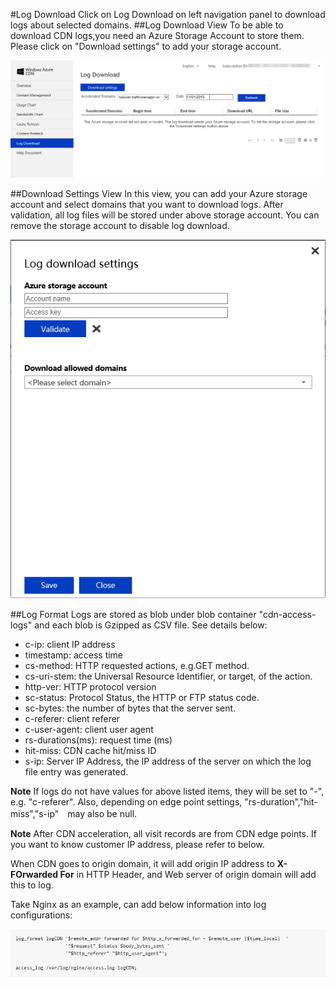 #Log Download
Click on Log Download on left navigation panel to download logs about selected domains.
##Log Download View
To be able to download CDN logs,you need an Azure Storage Account to store them. Please click on "Download settings" to add your storage account.

![020](images/020.png)

##Download Settings View
In this view, you can add your Azure storage account and select domains that you want to download logs. After validation, all log files will be stored under above storage account. You can remove the storage account to disable log download. 

![021](images/021.png)

##Log Format
Logs are stored as blob under blob container "cdn-access-logs" and each blob is Gzipped as CSV file. See details below:

 - c-ip: client IP address
 - timestamp: access time
 - cs-method: HTTP requested actions, e.g.GET method.
 - cs-uri-stem: the Universal Resource Identifier, or target, of the action.
 - http-ver: HTTP protocol version
 - sc-status: Protocol Status, the HTTP or FTP status code.
 - sc-bytes: the number of bytes that the server sent. 
 - c-referer: client referer
 - c-user-agent: client user agent
 - rs-durations(ms): request time (ms)
 - hit-miss: CDN cache hit/miss ID
 - s-ip: Server IP Address, the IP address of the server on which the log file entry was generated.

**Note** If logs do not have values for above listed items, they will be set to "-", e.g. "c-referer". Also, depending on edge point settings, "rs-duration","hit-miss","s-ip"　may also be null.

**Note** After CDN acceleration, all visit records are from CDN edge points. If you want to know customer IP address, please refer to below.

When CDN goes to origin domain, it will add origin IP address to **X-FOrwarded For** in HTTP Header, and Web server of origin domain will add this to log.

Take Nginx as an example, can add below information into log configurations:

![022](images/022.png)
